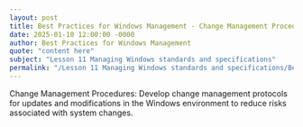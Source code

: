 ```yaml
---
layout: post
title: Best Practices for Windows Management - Change Management Procedures
date: 2025-01-10 12:00:00 -0000
author: Best Practices for Windows Management
quote: "content here"
subject: "Lesson 11 Managing Windows standards and specifications"
permalink: "/Lesson 11 Managing Windows standards and specifications/Best Practices for Windows Management/Best Practices for Windows Management - Change Management Procedures"
---
```


Change Management Procedures: Develop change management protocols for updates and modifications in the Windows environment to reduce risks associated with system changes.
